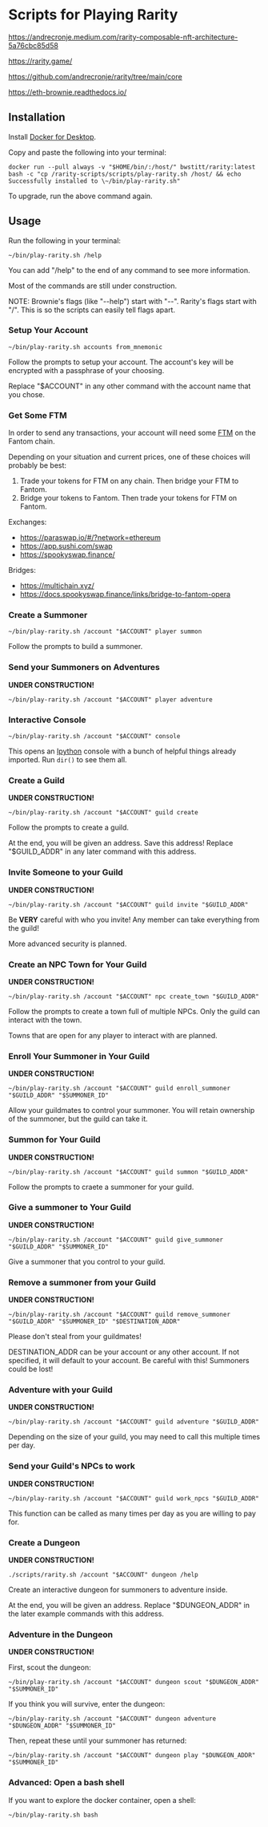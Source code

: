 # Scripts for Playing Rarity

<https://andrecronje.medium.com/rarity-composable-nft-architecture-5a76cbc85d58>

<https://rarity.game/>

<https://github.com/andrecronje/rarity/tree/main/core>

<https://eth-brownie.readthedocs.io/>

## Installation

Install [Docker for Desktop](https://www.docker.com/products/docker-desktop).

Copy and paste the following into your terminal:

    docker run --pull always -v "$HOME/bin/:/host/" bwstitt/rarity:latest bash -c "cp /rarity-scripts/scripts/play-rarity.sh /host/ && echo Successfully installed to \~/bin/play-rarity.sh"

To upgrade, run the above command again.

## Usage

Run the following in your terminal:

    ~/bin/play-rarity.sh /help

You can add "/help" to the end of any command to see more information.

Most of the commands are still under construction.

NOTE: Brownie's flags (like "--help") start with "--". Rarity's flags start with "/". This is so the scripts can easily tell flags apart.

### Setup Your Account

    ~/bin/play-rarity.sh accounts from_mnemonic

Follow the prompts to setup your account. The account's key will be encrypted with a passphrase of your choosing.

Replace "$ACCOUNT" in any other command with the account name that you chose.

### Get Some FTM

In order to send any transactions, your account will need some [FTM](https://fantom.foundation/) on the Fantom chain.

Depending on your situation and current prices, one of these choices will probably be best:

1) Trade your tokens for FTM on any chain. Then bridge your FTM to Fantom.
2) Bridge your tokens to Fantom. Then trade your tokens for FTM on Fantom.

Exchanges:

- <https://paraswap.io/#/?network=ethereum>
- <https://app.sushi.com/swap>
- <https://spookyswap.finance/>

Bridges:

- <https://multichain.xyz/>
- <https://docs.spookyswap.finance/links/bridge-to-fantom-opera>

### Create a Summoner

    ~/bin/play-rarity.sh /account "$ACCOUNT" player summon

Follow the prompts to build a summoner.

### Send your Summoners on Adventures

**UNDER CONSTRUCTION!**

    ~/bin/play-rarity.sh /account "$ACCOUNT" player adventure

### Interactive Console

    ~/bin/play-rarity.sh /account "$ACCOUNT" console

This opens an [Ipython](https://ipython.org/) console with a bunch of helpful things already imported. Run `dir()` to see them all.

### Create a Guild

**UNDER CONSTRUCTION!**

    ~/bin/play-rarity.sh /account "$ACCOUNT" guild create

Follow the prompts to create a guild.

At the end, you will be given an address. Save this address! Replace "$GUILD_ADDR" in any later command with this address.

### Invite Someone to your Guild

**UNDER CONSTRUCTION!**

    ~/bin/play-rarity.sh /account "$ACCOUNT" guild invite "$GUILD_ADDR"

Be **VERY** careful with who you invite! Any member can take everything from the guild!

More advanced security is planned.

### Create an NPC Town for Your Guild

**UNDER CONSTRUCTION!**

    ~/bin/play-rarity.sh /account "$ACCOUNT" npc create_town "$GUILD_ADDR"

Follow the prompts to create a town full of multiple NPCs. Only the guild can interact with the town.

Towns that are open for any player to interact with are planned.

### Enroll Your Summoner in Your Guild

**UNDER CONSTRUCTION!**

    ~/bin/play-rarity.sh /account "$ACCOUNT" guild enroll_summoner "$GUILD_ADDR" "$SUMMONER_ID"

Allow your guildmates to control your summoner. You will retain ownership of the summoner, but the guild can take it.

### Summon for Your Guild

**UNDER CONSTRUCTION!**

    ~/bin/play-rarity.sh /account "$ACCOUNT" guild summon "$GUILD_ADDR"

Follow the prompts to craete a summoner for your guild.

### Give a summoner to Your Guild

**UNDER CONSTRUCTION!**

    ~/bin/play-rarity.sh /account "$ACCOUNT" guild give_summoner "$GUILD_ADDR" "$SUMMONER_ID"

Give a summoner that you control to your guild.

### Remove a summoner from your Guild

**UNDER CONSTRUCTION!**

    ~/bin/play-rarity.sh /account "$ACCOUNT" guild remove_summoner "$GUILD_ADDR" "$SUMMONER_ID" "$DESTINATION_ADDR"

Please don't steal from your guildmates!

DESTINATION_ADDR can be your account or any other account. If not specified, it will default to your account. Be careful with this! Summoners could be lost!

### Adventure with your Guild

**UNDER CONSTRUCTION!**

    ~/bin/play-rarity.sh /account "$ACCOUNT" guild adventure "$GUILD_ADDR"

Depending on the size of your guild, you may need to call this multiple times per day.

### Send your Guild's NPCs to work

**UNDER CONSTRUCTION!**

    ~/bin/play-rarity.sh /account "$ACCOUNT" guild work_npcs "$GUILD_ADDR"

This function can be called as many times per day as you are willing to pay for.

### Create a Dungeon

**UNDER CONSTRUCTION!**

    ./scripts/rarity.sh /account "$ACCOUNT" dungeon /help

Create an interactive dungeon for summoners to adventure inside.

At the end, you will be given an address. Replace "$DUNGEON_ADDR" in the later example commands with this address.

### Adventure in the Dungeon

**UNDER CONSTRUCTION!**

First, scout the dungeon:

    ~/bin/play-rarity.sh /account "$ACCOUNT" dungeon scout "$DUNGEON_ADDR" "$SUMMONER_ID"

If you think you will survive, enter the dungeon:

    ~/bin/play-rarity.sh /account "$ACCOUNT" dungeon adventure "$DUNGEON_ADDR" "$SUMMONER_ID"

Then, repeat these until your summoner has returned:

    ~/bin/play-rarity.sh /account "$ACCOUNT" dungeon play "$DUNGEON_ADDR" "$SUMMONER_ID"

### Advanced: Open a bash shell

If you want to explore the docker container, open a shell:

    ~/bin/play-rarity.sh bash
